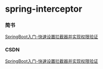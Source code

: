 # spring-interceptor
### 简书
[SpringBoot入门-快速设置拦截器并实现权限验证](https://www.jianshu.com/p/0ff5c1fbf0cd)

### CSDN
[SpringBoot入门-快速设置拦截器并实现权限验证](http://blog.csdn.net/f59130/article/details/79059227)
